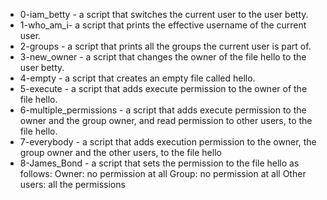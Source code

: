 - 0-iam_betty - a script that switches the current user to the user betty.
- 1-who_am_i-  a script that prints the effective username of the current user.
- 2-groups - a script that prints all the groups the current user is part of.
- 3-new_owner - a script that changes the owner of the file hello to the user betty.
- 4-empty - a script that creates an empty file called hello.
- 5-execute - a script that adds execute permission to the owner of the file hello.
- 6-multiple_permissions - a script that adds execute permission to the owner and the group owner, and read permission to other users, to the file hello.
- 7-everybody -  a script that adds execution permission to the owner, the group owner and the other users, to the file hello
- 8-James_Bond - a script that sets the permission to the file hello as follows: Owner: no permission at all Group: no permission at all Other users: all the permissions